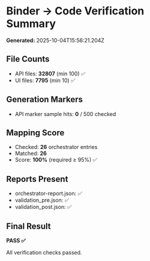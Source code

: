 # Binder → Code Verification Summary

**Generated:** 2025-10-04T15:56:21.204Z

## File Counts
- API files: **32807** (min 100) ✅
- UI files: **7795** (min 10) ✅

## Generation Markers
- API marker sample hits: **0** / 500 checked

## Mapping Score
- Checked: **26** orchestrator entries
- Matched: **26**
- Score: **100%** (required ≥ 95%) ✅

## Reports Present
- orchestrator-report.json: ✅
- validation_pre.json: ✅
- validation_post.json: ✅

## Final Result
**PASS ✅**

All verification checks passed.